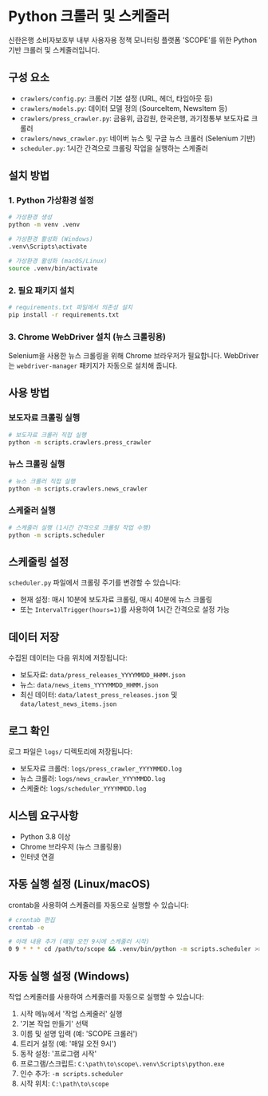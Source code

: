 # Python 크롤러 및 스케줄러

신한은행 소비자보호부 내부 사용자용 정책 모니터링 플랫폼 'SCOPE'를 위한 Python 기반 크롤러 및 스케줄러입니다.

## 구성 요소

- `crawlers/config.py`: 크롤러 기본 설정 (URL, 헤더, 타임아웃 등)
- `crawlers/models.py`: 데이터 모델 정의 (SourceItem, NewsItem 등)
- `crawlers/press_crawler.py`: 금융위, 금감원, 한국은행, 과기정통부 보도자료 크롤러
- `crawlers/news_crawler.py`: 네이버 뉴스 및 구글 뉴스 크롤러 (Selenium 기반)
- `scheduler.py`: 1시간 간격으로 크롤링 작업을 실행하는 스케줄러

## 설치 방법

### 1. Python 가상환경 설정

```bash
# 가상환경 생성
python -m venv .venv

# 가상환경 활성화 (Windows)
.venv\Scripts\activate

# 가상환경 활성화 (macOS/Linux)
source .venv/bin/activate
```

### 2. 필요 패키지 설치

```bash
# requirements.txt 파일에서 의존성 설치
pip install -r requirements.txt
```

### 3. Chrome WebDriver 설치 (뉴스 크롤링용)

Selenium을 사용한 뉴스 크롤링을 위해 Chrome 브라우저가 필요합니다. WebDriver는 `webdriver-manager` 패키지가 자동으로 설치해 줍니다.

## 사용 방법

### 보도자료 크롤링 실행

```bash
# 보도자료 크롤러 직접 실행
python -m scripts.crawlers.press_crawler
```

### 뉴스 크롤링 실행

```bash
# 뉴스 크롤러 직접 실행
python -m scripts.crawlers.news_crawler
```

### 스케줄러 실행

```bash
# 스케줄러 실행 (1시간 간격으로 크롤링 작업 수행)
python -m scripts.scheduler
```

## 스케줄링 설정

`scheduler.py` 파일에서 크롤링 주기를 변경할 수 있습니다:

- 현재 설정: 매시 10분에 보도자료 크롤링, 매시 40분에 뉴스 크롤링
- 또는 `IntervalTrigger(hours=1)`를 사용하여 1시간 간격으로 설정 가능

## 데이터 저장

수집된 데이터는 다음 위치에 저장됩니다:

- 보도자료: `data/press_releases_YYYYMMDD_HHMM.json`
- 뉴스: `data/news_items_YYYYMMDD_HHMM.json`
- 최신 데이터: `data/latest_press_releases.json` 및 `data/latest_news_items.json`

## 로그 확인

로그 파일은 `logs/` 디렉토리에 저장됩니다:

- 보도자료 크롤러: `logs/press_crawler_YYYYMMDD.log`
- 뉴스 크롤러: `logs/news_crawler_YYYYMMDD.log`
- 스케줄러: `logs/scheduler_YYYYMMDD.log`

## 시스템 요구사항

- Python 3.8 이상
- Chrome 브라우저 (뉴스 크롤링용)
- 인터넷 연결

## 자동 실행 설정 (Linux/macOS)

crontab을 사용하여 스케줄러를 자동으로 실행할 수 있습니다:

```bash
# crontab 편집
crontab -e

# 아래 내용 추가 (매일 오전 9시에 스케줄러 시작)
0 9 * * * cd /path/to/scope && .venv/bin/python -m scripts.scheduler >> logs/cron.log 2>&1
```

## 자동 실행 설정 (Windows)

작업 스케줄러를 사용하여 스케줄러를 자동으로 실행할 수 있습니다:

1. 시작 메뉴에서 '작업 스케줄러' 실행
2. '기본 작업 만들기' 선택
3. 이름 및 설명 입력 (예: 'SCOPE 크롤러')
4. 트리거 설정 (예: '매일 오전 9시')
5. 동작 설정: '프로그램 시작'
6. 프로그램/스크립트: `C:\path\to\scope\.venv\Scripts\python.exe`
7. 인수 추가: `-m scripts.scheduler`
8. 시작 위치: `C:\path\to\scope` 